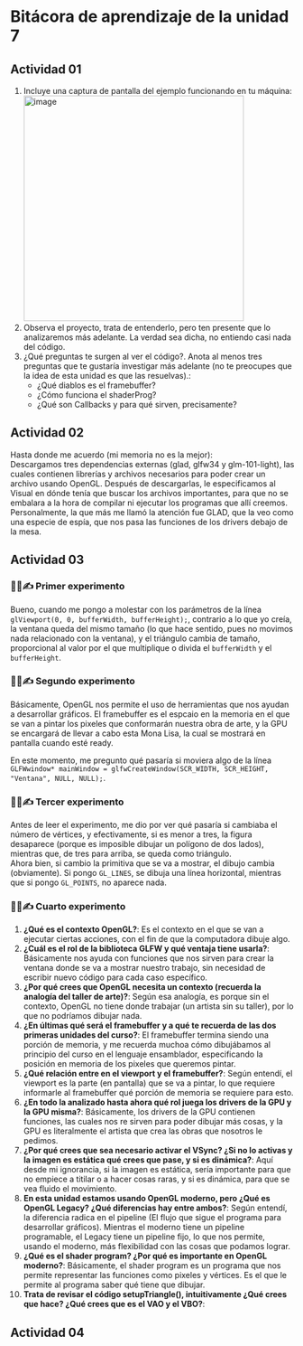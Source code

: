 # Bitácora de aprendizaje de la unidad 7
## Actividad 01  
1. Incluye una captura de pantalla del ejemplo funcionando en tu máquina:  
   <img width="390" height="399" alt="image" src="https://github.com/user-attachments/assets/38f3937c-a9f9-49b6-b87b-a0b69240d335" />
2. Observa el proyecto, trata de entenderlo, pero ten presente que lo analizaremos más adelante.
   La verdad sea dicha, no entiendo casi nada del código.
3. ¿Qué preguntas te surgen al ver el código?. Anota al menos tres preguntas que te gustaría investigar más adelante (no te preocupes que la idea de esta unidad es que las resuelvas).:
   - ¿Qué diablos es el framebuffer?
   - ¿Cómo funciona el shaderProg?
   - ¿Qué son Callbacks y para qué sirven, precisamente?

## Actividad 02
Hasta donde me acuerdo (mi memoria no es la mejor):  
Descargamos tres dependencias externas (glad, glfw34 y glm-101-light), las cuales contienen librerías y archivos necesarios para poder crear un archivo usando OpenGL. Después de descargarlas, le especificamos al Visual en dónde tenía que buscar los archivos importantes, para que no se embalara a la hora de compilar ni ejecutar los programas que allí creemos.  
Personalmente, la que más me llamó la atención fue GLAD, que la veo como una especie de espía, que nos pasa las funciones de los drivers debajo de la mesa.  

## Actividad 03
### 🧐🧪✍️ Primer experimento
Bueno, cuando me pongo a molestar con los parámetros de la línea `glViewport(0, 0, bufferWidth, bufferHeight);`, contrario a lo que yo creía, la ventana queda del mismo tamaño (lo que hace sentido, pues no movimos nada relacionado con la ventana), y el triángulo cambia de tamaño, proporcional al valor por el que multiplique o divida el `bufferWidth` y el `bufferHeight`.  

### 🧐🧪✍️ Segundo experimento
Básicamente, OpenGL nos permite el uso de herramientas que nos ayudan a desarrollar gráficos. El framebuffer es el espcaio en la memoria en el que se van a pintar los pixeles que conformarán nuestra obra de arte, y la GPU se encargará de llevar a cabo esta Mona Lisa, la cual se mostrará en pantalla cuando esté ready. 

En este momento, me pregunto qué pasaría si moviera algo de la línea `GLFWwindow* mainWindow = glfwCreateWindow(SCR_WIDTH, SCR_HEIGHT, "Ventana", NULL, NULL);`.

### 🧐🧪✍️ Tercer experimento
Antes de leer el experimento, me dio por ver qué pasaría si cambiaba el número de vértices, y efectivamente, si es menor a tres, la figura desaparece (porque es imposible dibujar un polígono de dos lados), mientras que, de tres para arriba, se queda como triángulo.  
Ahora bien, si cambio la primitiva que se va a mostrar, el dibujo cambia (obviamente). Si pongo `GL_LINES`, se dibuja una línea horizontal, mientras que si pongo `GL_POINTS`, no aparece nada.

### 🧐🧪✍️ Cuarto experimento
1. **¿Qué es el contexto OpenGL?**: Es el contexto en el que se van a ejecutar ciertas acciones, con el fin de que la computadora dibuje algo.
2. **¿Cuál es el rol de la biblioteca GLFW y qué ventaja tiene usarla?**: Básicamente nos ayuda con funciones que nos sirven para crear la ventana donde se va a mostrar nuestro trabajo, sin necesidad de escribir nuevo código para cada caso específico.
3. **¿Por qué crees que OpenGL necesita un contexto (recuerda la analogía del taller de arte)?**: Según esa analogía, es porque sin el contexto, OpenGL no tiene donde trabajar (un artista sin su taller), por lo que no podríamos dibujar nada.
4. **¿En últimas qué será el framebuffer y a qué te recuerda de las dos primeras unidades del curso?**: El framebuffer termina siendo una porción de memoria, y me recuerda muchoa cómo dibujábamos al principio del curso en el lenguaje ensamblador, especificando la posición en memoria de los pixeles que queremos pintar.
5. **¿Qué relación entre en el viewport y el framebuffer?**: Según entendí, el viewport es la parte (en pantalla) que se va a pintar, lo que requiere informarle al framebuffer qué porción de memoria se requiere para esto.
6. **¿En todo la analizado hasta ahora qué rol juega los drivers de la GPU y la GPU misma?**: Básicamente, los drivers de la GPU contienen funciones, las cuales nos re sirven para poder dibujar más cosas, y la GPU es literalmente el artista que crea las obras que nosotros le pedimos.
7. **¿Por qué crees que sea necesario activar el VSync? ¿Si no lo activas y la imagen es estática qué crees que pase, y si es dinámica?**: Aquí desde mi ignorancia, si la imagen es estática, sería importante para que no empiece a titilar o a hacer cosas raras, y si es dinámica, para que se vea fluido el movimiento.
8. **En esta unidad estamos usando OpenGL moderno, pero ¿Qué es OpenGL Legacy? ¿Qué diferencias hay entre ambos?**: Según entendí, la diferencia radica en el pipeline (El flujo que sigue el programa para desarrollar gráficos). Mientras el moderno tiene un pipeline programable, el Legacy tiene un pipeline fijo, lo que nos permite, usando el moderno, más flexibilidad con las cosas que podamos lograr.
9. **¿Qué es el shader program? ¿Por qué es importante en OpenGL moderno?**: Básicamente, el shader program es un programa que nos permite representar las funciones como pixeles y vértices. Es el que le permite al programa saber qué tiene que dibujar.
10. **Trata de revisar el código setupTriangle(), intuitivamente ¿Qué crees que hace? ¿Qué crees que es el VAO y el VBO?**:


## Actividad 04
